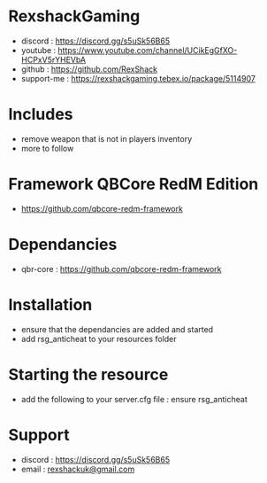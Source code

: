 # RexshackGaming
- discord : https://discord.gg/s5uSk56B65
- youtube : https://www.youtube.com/channel/UCikEgGfXO-HCPxV5rYHEVbA
- github : https://github.com/RexShack
- support-me : https://rexshackgaming.tebex.io/package/5114907

# Includes
- remove weapon that is not in players inventory
- more to follow

# Framework QBCore RedM Edition
- https://github.com/qbcore-redm-framework

# Dependancies
- qbr-core : https://github.com/qbcore-redm-framework

# Installation
- ensure that the dependancies are added and started
- add rsg_anticheat to your resources folder

# Starting the resource
- add the following to your server.cfg file : ensure rsg_anticheat

# Support
- discord : https://discord.gg/s5uSk56B65
- email : rexshackuk@gmail.com